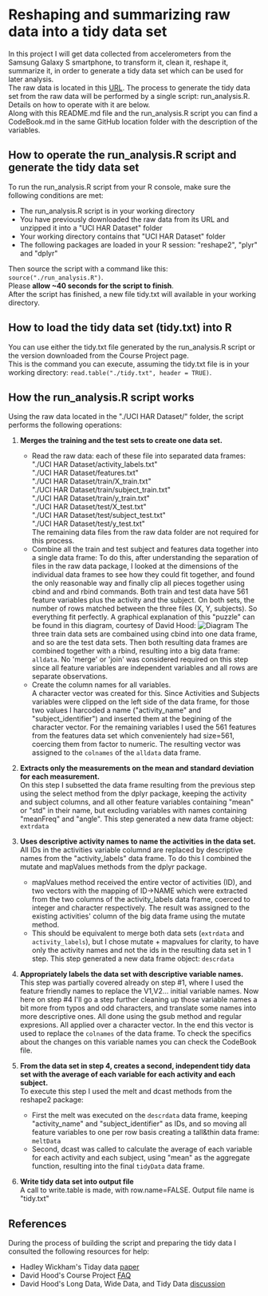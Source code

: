 # Reshaping and summarizing raw data into a tidy data set
In this project I will get data collected from accelerometers from the Samsung Galaxy S smartphone, to transform it, clean it, reshape it, summarize it, in order to generate a tidy data set which can be used for later analysis.  
The raw data is located in this [URL](https://d396qusza40orc.cloudfront.net/getdata%2Fprojectfiles%2FUCI%20HAR%20Dataset.zip).
The process to generate the tidy data set from the raw data will be performed by a single script: run_analysis.R. Details on how to operate with it are below.  
Along with this README.md file and the run_analysis.R script you can find a CodeBook.md in the same GitHub location folder with the description of the variables.  


## How to operate the run_analysis.R script and generate the tidy data set
To run the run_analysis.R script from your R console, make sure the following conditions are met:  
* The run_analysis.R script is in your working directory
* You have previously downloaded the raw data from its URL and unzipped it into a "UCI HAR Dataset" folder
* Your working directory contains that "UCI HAR Dataset" folder
* The following packages are loaded in your R session: "reshape2", "plyr" and "dplyr"

Then source the script with a command like this: `source("./run_analysis.R")`.  
Please **allow ~40 seconds for the script to finish**.  
After the script has finished, a new file tidy.txt will available in your working directory.  


## How to load the tidy data set (tidy.txt) into R
You can use either the tidy.txt file generated by the run_analysis.R script or the version downloaded from the Course Project page.  
This is the command you can execute, assuming the tidy.txt file is in your working directory: `read.table("./tidy.txt", header = TRUE)`.  


## How the run_analysis.R script works
Using the raw data located in the "./UCI HAR Dataset/" folder, the script performs the following operations:  

1.  **Merges the training and the test sets to create one data set.**
    + Read the raw data: each of these file into separated data frames:  
    "./UCI HAR Dataset/activity_labels.txt"  
    "./UCI HAR Dataset/features.txt"  
    "./UCI HAR Dataset/train/X_train.txt"  
    "./UCI HAR Dataset/train/subject_train.txt"  
    "./UCI HAR Dataset/train/y_train.txt"  
    "./UCI HAR Dataset/test/X_test.txt"  
    "./UCI HAR Dataset/test/subject_test.txt"  
    "./UCI HAR Dataset/test/y_test.txt"  
    The remaining data files from the raw data folder are not required for this process.
    + Combine all the train and test subject and features data together into a single data frame: To do this, after understanding the separation of files in the raw data package, I looked at the dimensions of the individual data frames to see how they could fit together, and found the only reasonable way and finally clip all pieces together using cbind and and rbind commands. Both train and test data have 561 feature variables plus the activity and the subject. On both sets, the number of rows matched between the three files (X, Y, subjects). So everything fit perfectly. A graphical explanation of this "puzzle" can be found in this diagram, courtesy of David Hood: ![Diagram](https://coursera-forum-screenshots.s3.amazonaws.com/ab/a2776024af11e4a69d5576f8bc8459/Slide2.png) The three train data sets are combained using cbind into one data frame, and so are the test data sets. Then both resulting data frames are combined together with a rbind, resulting into a big data frame: `alldata`. No 'merge' or 'join' was considered required on this step since all feature variables are independent variables and all rows are separate observations.
    + Create the column names for all variables.  
    A character vector was created for this. Since Activities and Subjects variables were clipped on the left side of the data frame, for those two values I harcoded a name ("activity_name" and "subject_identifier") and inserted them at the begining of the character vector. For the remaining variables I used the 561 features from the features data set which convenientely had size=561, coercing them from factor to numeric. The resulting vector was assigned to the `colnames` of the `alldata` data frame.

2.  **Extracts only the measurements on the mean and standard deviation for each measurement.**  
On this step I subsetted the data frame resulting from the previous step using the select method from the dplyr package, keeping the activity and subject columns, and all other feature variables containing "mean" or "std" in their name, but excluding variables with names containing "meanFreq" and "angle".
 This step generated a new data frame object: `extrdata`

3.  **Uses descriptive activity names to name the activities in the data set.**  
All IDs in the activities variable columnd are replaced by descriptive names from the "activity_labels" data frame. To do this I combined the mutate and mapValues methods from the dplyr package.
    + mapValues method received the entire vector of activities (ID), and two vectors with the mapping of ID->NAME which were extracted from the two columns of the activity_labels data frame, coerced to integer and character respectively. The result was assigned to the existing activities' column of the big data frame using the mutate method.
    + This should be equivalent to merge both data sets (`extrdata` and `activity_labels`), but I chose mutate + mapvalues for clarity, to have only the activity names and not the ids in the resulting data set in 1 step.
This step generated a new data frame object: `descrdata`

4.  **Appropriately labels the data set with descriptive variable names.**  
This step was partially covered already on step #1, where I used the feature friendly names to replace the V1,V2... initial variable names. Now here on step #4 I'll go a step further cleaning up those variable names a bit more from typos and odd characters, and translate some names into more descriptive ones. All done using the gsub method and regular expresions. All applied over a character vector. In the end this vector is used to replace the `colnames` of the data frame.
To check the specifics about the changes on this variable names you can check the CodeBook file.

5.  **From the data set in step 4, creates a second, independent tidy data set with the average of each variable for each activity and each subject.**  
To execute this step I used the melt and dcast methods from the reshape2 package:
    + First the melt was executed on the `descrdata` data frame, keeping "activity_name" and "subject_identifier" as IDs, and so moving all feature variables to one per row basis creating a tall&thin data frame: `meltData`
    + Second, dcast was called to calculate the average of each variable for each activity and each subject, using "mean" as the aggregate function, resulting into the final `tidyData` data frame.  
    
6.  **Write tidy data set into output file**  
A call to write.table is made, with row.name=FALSE.
Output file name is "tidy.txt"


## References
During the process of building the script and preparing the tidy data I consulted the following resources for help:  
* Hadley Wickham's Tiday data [paper](http://vita.had.co.nz/papers/tidy-data.pdf)
* David Hood's Course Project [FAQ](https://class.coursera.org/getdata-007/forum/thread?thread_id=49)
* David Hood's Long Data, Wide Data, and Tidy Data [discussion](https://class.coursera.org/getdata-007/forum/thread?thread_id=214)